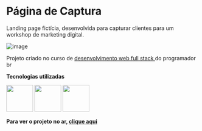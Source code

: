 # Página de Captura

Landing page fictícia, desenvolvida para capturar clientes para um workshop de marketing digital.

![image](https://user-images.githubusercontent.com/33470634/184373664-82ea1213-5320-49e9-8884-f0544e1dffef.png)

Projeto criado no curso de <a href='https://programadorbr.com/'> desenvolvimento web full stack </a> do programador br

**Tecnologias utilizadas**
<div>
  <img src='https://cdn-icons-png.flaticon.com/512/5968/5968267.png' width='70'/>
  <img src='https://cdn-icons-png.flaticon.com/512/5968/5968242.png' width='70'/>
   <img src='https://cdn-icons-png.flaticon.com/512/5968/5968879.png' width='70'/>
</div>

**Para ver o projeto no ar, <a href='https://martinezrafael.github.io/pagina-captura-curso-progbr/'>clique aqui</a>**
